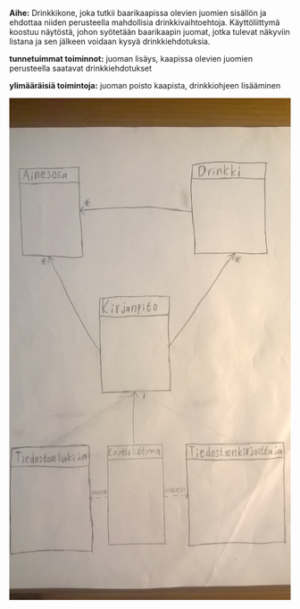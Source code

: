 ﻿**Aihe:** Drinkkikone, joka tutkii baarikaapissa olevien juomien sisällön ja ehdottaa niiden perusteella mahdollisia drinkkivaihtoehtoja. Käyttöliittymä koostuu näytöstä, johon syötetään baarikaapin juomat, jotka tulevat näkyviin listana ja sen jälkeen voidaan kysyä drinkkiehdotuksia.

**tunnetuimmat toiminnot:** juoman lisäys, kaapissa olevien juomien perusteella saatavat drinkkiehdotukset

**ylimääräisiä toimintoja:** juoman poisto kaapista, drinkkiohjeen lisääminen

![Luokkakaavio](/dokumentaatio/luokkakaavio/WP_20160816_001.jpg "Luokkakaavio")
